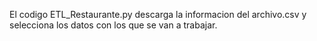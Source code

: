 El codigo ETL_Restaurante.py descarga la informacion del archivo.csv y selecciona los datos con los que se van a trabajar.
